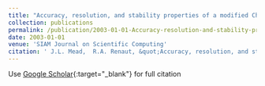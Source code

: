 ```yaml
---
title: "Accuracy, resolution, and stability properties of a modified Chebyshev method"
collection: publications
permalink: /publication/2003-01-01-Accuracy-resolution-and-stability-properties-of-a-modified-Chebyshev-method
date: 2003-01-01
venue: 'SIAM Journal on Scientific Computing'
citation: ' J.L. Mead,  R.A. Renaut, &quot;Accuracy, resolution, and stability properties of a modified Chebyshev method.&quot; SIAM Journal on Scientific Computing, 2003.'
---
```

Use [Google Scholar](https://scholar.google.com/scholar?q=Accuracy,+resolution,+and+stability+properties+of+a+modified+Chebyshev+method){:target="_blank"} for full citation